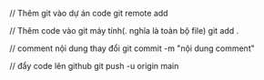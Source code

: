 //  Thêm git vào dự án code
 git remote add <link github>

 // Thêm code vào git máy tính(. nghĩa là toàn bộ file)
 git add .

// comment nội dung thay đổi
git commit -m "nội dung comment"


// đẩy code lên github
git push -u origin main
 
